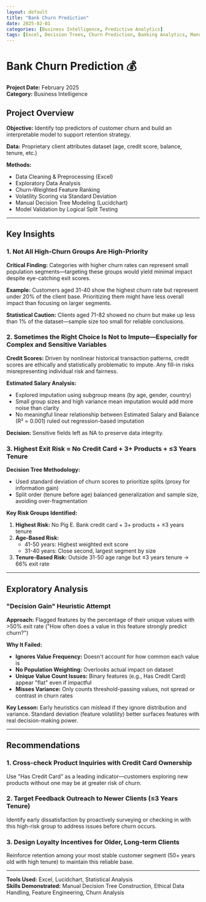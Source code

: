 ```yaml
---
layout: default
title: "Bank Churn Prediction"
date: 2025-02-01
categories: [Business Intelligence, Predictive Analytics]
tags: [Excel, Decision Trees, Churn Prediction, Banking Analytics, Manual Modeling]
---
```


# Bank Churn Prediction 💰

**Project Date:** February 2025  
**Category:** Business Intelligence  

## Project Overview

**Objective:** Identify top predictors of customer churn and build an interpretable model to support retention strategy.

**Data:** Proprietary client attributes dataset (age, credit score, balance, tenure, etc.)

**Methods:**
- Data Cleaning & Preprocessing (Excel)
- Exploratory Data Analysis
- Churn-Weighted Feature Ranking
- Volatility Scoring via Standard Deviation
- Manual Decision Tree Modeling (Lucidchart)
- Model Validation by Logical Split Testing

---

## Key Insights

### 1. Not All High-Churn Groups Are High-Priority

**Critical Finding:** Categories with higher churn rates can represent small population segments—targeting these groups would yield minimal impact despite eye-catching exit scores.

**Example:** Customers aged 31-40 show the highest churn rate but represent under 20% of the client base. Prioritizing them might have less overall impact than focusing on larger segments.

**Statistical Caution:** Clients aged 71-82 showed no churn but make up less than 1% of the dataset—sample size too small for reliable conclusions.

### 2. Sometimes the Right Choice Is Not to Impute—Especially for Complex and Sensitive Variables

**Credit Scores:** Driven by nonlinear historical transaction patterns, credit scores are ethically and statistically problematic to impute. Any fill-in risks misrepresenting individual risk and fairness.

**Estimated Salary Analysis:**
- Explored imputation using subgroup means (by age, gender, country)
- Small group sizes and high variance mean imputation would add more noise than clarity
- No meaningful linear relationship between Estimated Salary and Balance (R² = 0.001) ruled out regression-based imputation

**Decision:** Sensitive fields left as NA to preserve data integrity.

### 3. Highest Exit Risk = No Credit Card + 3+ Products + ≤3 Years Tenure

**Decision Tree Methodology:**
- Used standard deviation of churn scores to prioritize splits (proxy for information gain)
- Split order (tenure before age) balanced generalization and sample size, avoiding over-fragmentation

**Key Risk Groups Identified:**

1. **Highest Risk:** No Pig E. Bank credit card + 3+ products + ≤3 years tenure
2. **Age-Based Risk:** 
   - 41-50 years: Highest weighted exit score
   - 31-40 years: Close second, largest segment by size
3. **Tenure-Based Risk:** Outside 31-50 age range but ≤3 years tenure → 66% exit rate

---

## Exploratory Analysis

### "Decision Gain" Heuristic Attempt

**Approach:** Flagged features by the percentage of their unique values with >50% exit rate ("How often does a value in this feature strongly predict churn?")

**Why It Failed:**
- **Ignores Value Frequency:** Doesn't account for how common each value is
- **No Population Weighting:** Overlooks actual impact on dataset
- **Unique Value Count Issues:** Binary features (e.g., Has Credit Card) appear "flat" even if impactful
- **Misses Variance:** Only counts threshold-passing values, not spread or contrast in churn rates

**Key Lesson:** Early heuristics can mislead if they ignore distribution and variance. Standard deviation (feature volatility) better surfaces features with real decision-making power.

---

## Recommendations

### 1. Cross-check Product Inquiries with Credit Card Ownership
Use "Has Credit Card" as a leading indicator—customers exploring new products without one may be at greater risk of churn.

### 2. Target Feedback Outreach to Newer Clients (≤3 Years Tenure)
Identify early dissatisfaction by proactively surveying or checking in with this high-risk group to address issues before churn occurs.

### 3. Design Loyalty Incentives for Older, Long-term Clients
Reinforce retention among your most stable customer segment (50+ years old with high tenure) to maintain this reliable base.

---

**Tools Used:** Excel, Lucidchart, Statistical Analysis  
**Skills Demonstrated:** Manual Decision Tree Construction, Ethical Data Handling, Feature Engineering, Churn Analysis